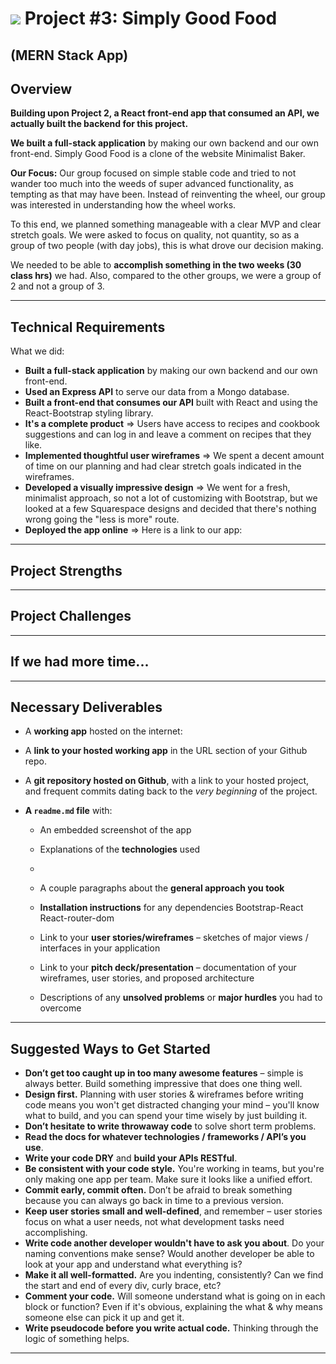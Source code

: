 # ![](https://ga-dash.s3.amazonaws.com/production/assets/logo-9f88ae6c9c3871690e33280fcf557f33.png) Project #3: Simply Good Food 

## (MERN Stack App)

## Overview

**Building upon Project 2, a React front-end app that consumed an API, we actually built the backend for this project.** 

**We built a full-stack application** by making our own backend and our own front-end.
Simply Good Food is a clone of the website Minimalist Baker. 

**Our Focus:** Our group focused on simple stable code and tried to not wander too much into the weeds of super advanced functionality, as tempting as that may have been. Instead of reinventing the wheel, our group was interested in understanding how the wheel works. 

To this end, we planned something manageable with a clear MVP and clear stretch goals.
We were asked to focus on quality, not quantity, so as a group of two people (with day jobs), this is what drove our decision making. 

We needed to be able to **accomplish something in the two weeks (30 class hrs)** we had. Also, compared to the other groups, we were a group of 2 and not a group of 3. 

---

## Technical Requirements

What we did:

- **Built a full-stack application** by making our own backend and our own front-end.
- **Used an Express API** to serve our data from a Mongo database.  
- **Built a front-end that consumes our API** built with React and using the React-Bootstrap styling library.
- **It's a complete product** => Users have access to recipes and cookbook suggestions and can log in and leave a comment on recipes that they like. 
- **Implemented thoughtful user wireframes** => We spent a decent amount of time on our planning and had clear stretch goals indicated in the wireframes. 
- **Developed a visually impressive design** => We went for a fresh, minimalist approach, so not a lot of customizing with Bootstrap, but we looked at a few Squarespace designs and decided that there's nothing wrong going the "less is more" route. 
- **Deployed the app online** => Here is a link to our app: 

---

## Project Strengths

---

## Project Challenges

---

## If we had more time...

---

## Necessary Deliverables

- A **working app** hosted on the internet: 

- A **link to your hosted working app** in the URL section of your Github repo. 

- A **git repository hosted on Github**, with a link to your hosted project, and frequent commits dating back to the _very beginning_ of the project. 


- **A `readme.md` file** with:
  - An embedded screenshot of the app

  - Explanations of the **technologies** used
  - 
  - A couple paragraphs about the **general approach you took**

    
  - **Installation instructions** for any dependencies
     Bootstrap-React
     React-router-dom

  - Link to your **user stories/wireframes** – sketches of major views / interfaces in your application
     
    
  - Link to your **pitch deck/presentation** – documentation of your wireframes, user stories, and proposed architecture

  - Descriptions of any **unsolved problems** or **major hurdles** you had to overcome

---

## Suggested Ways to Get Started

- **Don’t get too caught up in too many awesome features** – simple is always better. Build something impressive that does one thing well.
- **Design first.** Planning with user stories & wireframes before writing code means you won't get distracted changing your mind – you'll know what to build, and you can spend your time wisely by just building it.
- **Don’t hesitate to write throwaway code** to solve short term problems.
- **Read the docs for whatever technologies / frameworks / API’s you use**.
- **Write your code DRY** and **build your APIs RESTful**.
- **Be consistent with your code style.** You're working in teams, but you're only making one app per team. Make sure it looks like a unified effort.
- **Commit early, commit often.** Don’t be afraid to break something because you can always go back in time to a previous version.
- **Keep user stories small and well-defined**, and remember – user stories focus on what a user needs, not what development tasks need accomplishing.
- **Write code another developer wouldn't have to ask you about**. Do your naming conventions make sense? Would another developer be able to look at your app and understand what everything is?
- **Make it all well-formatted.** Are you indenting, consistently? Can we find the start and end of every div, curly brace, etc?
- **Comment your code.** Will someone understand what is going on in each block or function? Even if it's obvious, explaining the what & why means someone else can pick it up and get it.
- **Write pseudocode before you write actual code.** Thinking through the logic of something helps.

---


